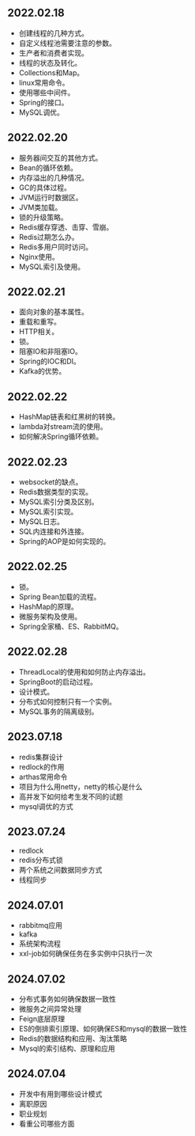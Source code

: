 ## 2022.02.18
- 创建线程的几种方式。
- 自定义线程池需要注意的参数。
- 生产者和消费者实现。
- 线程的状态及转化。
- Collections和Map。
- linux常用命令。
- 使用哪些中间件。
- Spring的接口。
- MySQL调优。
## 2022.02.20
- 服务器间交互的其他方式。
- Bean的循环依赖。
- 内存溢出的几种情况。
- GC的具体过程。
- JVM运行时数据区。
- JVM类加载。
- 锁的升级策略。
- Redis缓存穿透、击穿、雪崩。
- Redis过期怎么办。
- Redis多用户同时访问。
- Nginx使用。
- MySQL索引及使用。
## 2022.02.21
- 面向对象的基本属性。
- 重载和重写。
- HTTP相关。
- 锁。
- 阻塞IO和非阻塞IO。
- Spring的IOC和DI。
- Kafka的优势。
## 2022.02.22
- HashMap链表和红黑树的转换。
- lambda对stream流的使用。
- 如何解决Spring循环依赖。
## 2022.02.23
- websocket的缺点。
- Redis数据类型的实现。
- MySQL索引分类及区别。
- MySQL索引实现。
- MySQL日志。
- SQL内连接和外连接。
- Spring的AOP是如何实现的。
## 2022.02.25
- 锁。
- Spring Bean加载的流程。
- HashMap的原理。
- 微服务架构及使用。
- Spring全家桶、ES、RabbitMQ。
## 2022.02.28
- ThreadLocal的使用和如何防止内存溢出。
- SpringBoot的启动过程。
- 设计模式。
- 分布式如何控制只有一个实例。
- MySQL事务的隔离级别。
## 2023.07.18
- redis集群设计
- redlock的作用
- arthas常用命令
- 项目为什么用netty，netty的核心是什么
- 高并发下如何给考生发不同的试题
- mysql调优的方式
## 2023.07.24
- redlock
- redis分布式锁
- 两个系统之间数据同步方式
- 线程同步
## 2024.07.01
- rabbitmq应用
- kafka
- 系统架构流程
- xxl-job如何确保任务在多实例中只执行一次
## 2024.07.02
- 分布式事务如何确保数据一致性
- 微服务之间异常处理
- Feign底层原理
- ES的倒排索引原理、如何确保ES和mysql的数据一致性
- Redis的数据结构和应用、淘汰策略
- Mysql的索引结构、原理和应用
## 2024.07.04
- 开发中有用到哪些设计模式
- 离职原因
- 职业规划
- 看重公司哪些方面